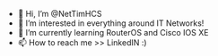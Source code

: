 - 👋 Hi, I’m @NetTimHCS
- 👀 I’m interested in everything around IT Networks!
- 🌱 I’m currently learning RouterOS and Cisco IOS XE
- 📫 How to reach me >> LinkedIN :)
